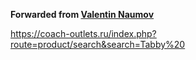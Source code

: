 **Forwarded from [Valentin Naumov](https://t.me/valnaumov)**

https://coach-outlets.ru/index.php?route=product/search&search=Tabby%20